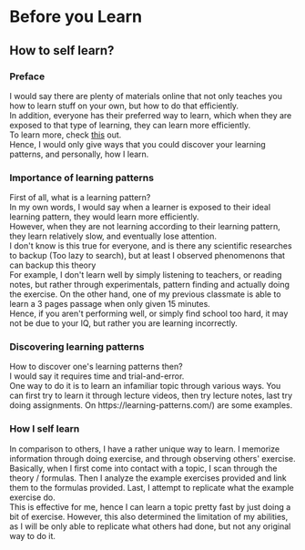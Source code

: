 # Before you Learn
## How to self learn?

### Preface
I would say there are plenty of materials online that not only teaches you how to learn stuff on your own, but how to do that efficiently.<br>
In addition, everyone has their preferred way to learn, which when they are exposed to that type of learning, they can learn more efficiently.<br>
To learn more, check [this](https://www.youtube.com/watch?v=rhgwIhB58PA) out.<br>
Hence, I would only give ways that you could discover your learning patterns, and personally, how I learn.

### Importance of learning patterns
<p>
  First of all, what is a learning pattern?<br>
  In my own words, I would say when a learner is exposed to their ideal learning pattern, they would learn more efficiently.<br>
  However, when they are not learning according to their learning pattern, they learn relatively slow, and eventually lose attention.<br>
  I don't know is this true for everyone, and is there any scientific researches to backup (Too lazy to search), but at least I observed phenomenons that can backup this theory<br>
  For example, I don't learn well by simply listening to teachers, or reading notes, but rather through experimentals, pattern finding and actually doing the exercise. On the other hand, one of my previous classmate is able to learn a 3 pages passage when only given 15 minutes.<br>
  Hence, if you aren't performing well, or simply find school too hard, it may not be due to your IQ, but rather you are learning incorrectly.
</p>

### Discovering learning patterns
<p>
  How to discover one's learning patterns then?<br>
  I would say it requires time and trial-and-error.<br>
  One way to do it is to learn an infamiliar topic through various ways. You can first try to learn it through lecture videos, then try lecture notes, last try doing assignments.
   On https://learning-patterns.com/) are some examples.
</p>

### How I self learn
<p>
  In comparison to others, I have a rather unique way to learn. I memorize information through doing exercise, and through observing others' exercise.<br>
  Basically, when I first come into contact with a topic, I scan through the theory / formulas. Then I analyze the example exercises provided and link them to the formulas provided. Last, I attempt to replicate what the example exercise do.<br>
  This is effective for me, hence I can learn a topic pretty fast by just doing a bit of exercise. However, this also determined the limitation of my abilities, as I will be only able to replicate what others had done, but not any original way to do it.
</p>
